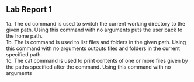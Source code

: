 ## Lab Report 1
1a. The cd command is used to switch the current working directory to the given path. Using this command with no arguments puts the user back to the home path.  
1b. The ls command is used to list files and folders in the given path. Using this command with no arguments outputs files and folders in the current specified path.  
1c. The cat command is used to print contents of one or more files given by the paths specified after the command. Using this command with no arguments   
